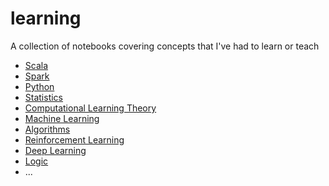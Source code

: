 # learning
A collection of notebooks covering concepts that I've had to learn or teach
- [Scala](scala)
- [Spark](spark)
- [Python](python)
- [Statistics](statistics)
- [Computational Learning Theory](computational-learning-theory)
- [Machine Learning](machine-learning)
- [Algorithms](algorithms)
- [Reinforcement Learning](reinforcement-learning)
- [Deep Learning](deep-learning)
- [Logic](logic)
- ...
